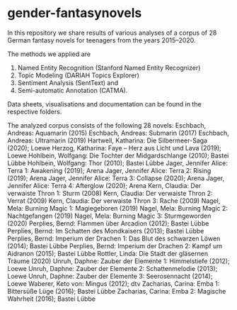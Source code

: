 # gender-fantasynovels
In this repository we share results of various analyses of a corpus of 28 German fantasy novels for teenagers from the years 2015–2020.

The methods we applied are
1) Named Entity Recognition (Stanford Named Entity Recognizer)
2) Topic Modeling (DARIAH Topics Explorer)
3) Sentiment Analysis (SentText) and
4) Semi-automatic Annotation (CATMA).

Data sheets, visualisations and documentation can be found in the respective folders.

The analyzed corpus consists of the following 28 novels:
Eschbach, Andreas: Aquamarin (2015)
Eschbach, Andreas: Submarin (2017)
Eschbach, Andreas: Ultramarin (2019)
Hartwell, Katharina: Die Silbermeer-Saga (2020); Loewe
Herzog, Katharina: Faye – Herz aus Licht und Lava (2019); Loewe
Hohlbein, Wolfgang: Die Tochter der Midgardschlange (2010); Bastei Lübbe
Hohlbein, Wolfgang: Thor (2010); Bastei Lübbe
Jager, Jennifer Alice: Terra 1: Awakening (2019); Arena
Jager, Jennifer Alice: Terra 2: Rising (2019); Arena
Jager, Jennifer Alice: Terra 3: Collapse (2020); Arena
Jager, Jennifer Alice: Terra 4: Afterglow (2020); Arena
Kern, Claudia: Der verwaiste Thron 1: Sturm (2008)
Kern, Claudia: Der verwaiste Thron 2: Verrat (2009)
Kern, Claudia: Der verwaiste Thron 3: Rache (2009)
Nagel, Mela: Burning Magic 1: Magiegeboren (2019)
Nagel, Mela: Burning Magic 2: Nachtgefangen (2019)
Nagel, Mela: Burning Magic 3: Sturmgeworden (2020)
Perplies, Bernd: Flammen über Arcadion (2012); Bastei Lübbe
Perplies, Bernd: Im Schatten des Mondkaisers (2013); Bastei Lübbe
Perplies, Bernd: Imperium der Drachen 1: Das Blut des schwarzen Löwen (2014); Bastei Lübbe
Perplies, Bernd: Imperium der Drachen 2: Kampf um Aidranon (2015); Bastei Lübbe
Rottler, Linda: Die Stadt der gläsernen Träume (2020)
Unruh, Daphne: Zauber der Elemente 1: Himmelstiefe (2012); Loewe
Unruh, Daphne: Zauber der Elemente 2: Schattenmelodie (2013); Loewe
Unruh, Daphne: Zauber der Elemente 3: Seerosennacht (2014); Loewe
Waberer, Keto von: Mingus (2012); dtv
Zacharias, Carina: Emba 1: Bittersüße Lüge (2016); Bastei Lübbe
Zacharias, Carina: Emba 2: Magische Wahrheit (2016); Bastei Lübbe
